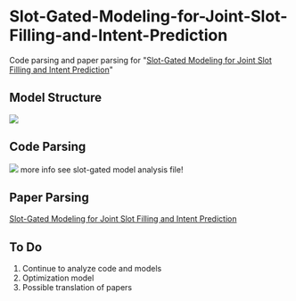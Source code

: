 # Slot-Gated-Modeling-for-Joint-Slot-Filling-and-Intent-Prediction
Code parsing and paper parsing for "[Slot-Gated Modeling for Joint Slot Filling and Intent Prediction](http://www.aclweb.org/anthology/N18-2118)"

## Model Structure
![](![](https://raw.githubusercontent.com/yuanxiaosc/Slot-Gated-Modeling-for-Joint-Slot-Filling-and-Intent-Prediction/master/slot-gated%20model.PNG))

## Code Parsing
![](https://raw.githubusercontent.com/yuanxiaosc/Slot-Gated-Modeling-for-Joint-Slot-Filling-and-Intent-Prediction/master/slot-gated%20model%20analysis/slot-gated%20model%20analysis.png)
more info see slot-gated model analysis file!

## Paper Parsing
[Slot-Gated Modeling for Joint Slot Filling and Intent Prediction](https://yuanxiaosc.github.io/2019/01/24/Slot-Gated_Modeling_for_Joint_Slot_Filling_and_Intent_Prediction/)

## To Do
1. Continue to analyze code and models
2. Optimization model
3. Possible translation of papers

